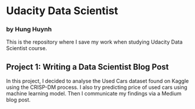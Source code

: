 # Udacity Data Scientist

### by Hung Huynh

This is the repository where I save my work when studying Udacity Data Scientist course.

## Project 1: Writing a Data Scientist Blog Post

In this project, I decided to analyse the Used Cars dataset found on Kaggle using the CRISP-DM process. I also try predicting price of used cars using machine learning model. Then I communicate my findings via a Medium blog post.
